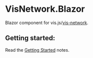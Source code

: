# VisNetwork.Blazor

Blazor component for vis.js/[vis-network](https://github.com/visjs/vis-network).

## Getting started:

Read the [Getting Started](articles/gettingstarted.md) notes.